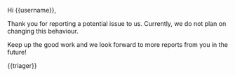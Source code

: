 Hi {{username}},

Thank you for reporting a potential issue to us. Currently, we do not plan 
on changing this behaviour.

Keep up the good work and we look forward to more reports from you in the
future!

{{triager}}